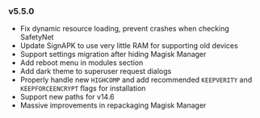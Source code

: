 ### v5.5.0
- Fix dynamic resource loading, prevent crashes when checking SafetyNet
- Update SignAPK to use very little RAM for supporting old devices
- Support settings migration after hiding Magisk Manager
- Add reboot menu in modules section
- Add dark theme to superuser request dialogs
- Properly handle new `HIGHCOMP` and add recommended `KEEPVERITY` and `KEEPFORCEENCRYPT` flags for installation
- Support new paths for v14.6
- Massive improvements in repackaging Magisk Manager
